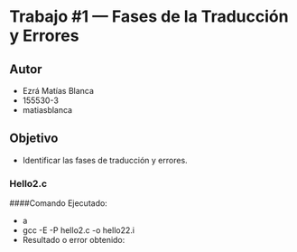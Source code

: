 # Trabajo #1 — Fases de la Traducción y Errores
## Autor
 * Ezrá Matías Blanca
 * 155530-3
 * matiasblanca
## Objetivo
 * Identificar las fases de traducción y errores.
 ### Hello2.c
 ####Comando Ejecutado:
 * a
 * gcc -E -P hello2.c -o hello22.i
 * Resultado o error obtenido: 
